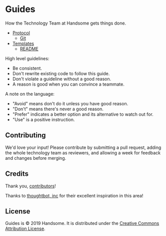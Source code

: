 # Guides

How the Technology Team at Handsome gets things done.

* [Protocol](./protocol)
  * [Git](./protocol/git)
* [Templates](./templates)
  * [README](./templates/README)

High level guidelines:

* Be consistent.
* Don't rewrite existing code to follow this guide.
* Don't violate a guideline without a good reason.
* A reason is good when you can convince a teammate.

A note on the language:

* "Avoid" means don't do it unless you have good reason.
* "Don't" means there's never a good reason.
* "Prefer" indicates a better option and its alternative to watch out for.
* "Use" is a positive instruction.

Contributing
------------

We'd love your input! Please contribute by submitting a pull request, adding the whole technology team as reviewers, and allowing a week for feedback and changes before merging.

Credits
-------

Thank you, [contributors](https://github.com/handsomecode/guides/graphs/contributors)!

Thanks to [thoughtbot, inc](https://thoughtbot.com) for their excellent inspiration in this area!

License
-------

Guides is © 2019 Handsome. It is distributed under the [Creative Commons
Attribution License](http://creativecommons.org/licenses/by/3.0/).
